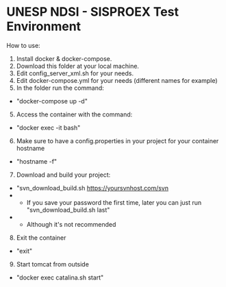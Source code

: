 # UNESP NDSI - SISPROEX Test Environment

How to use:
1) Install docker & docker-compose.
2) Download this folder at your local machine.
3) Edit config_server_xml.sh for your needs.
4) Edit docker-compose.yml for your needs (different names for example)
4) In the folder run the command:
- "docker-compose up -d"
5) Access the container with the command:
- "docker exec -it <container-name> bash"
6) Make sure to have a config.properties in your project for your container hostname
- "hostname -f"
7) Download and build your project:
- "svn_download_build.sh https://yoursvnhost.com/svn
- - If you save your password the first time, later you can just run "svn_download_build.sh last"
- - Although it's not recommended
8) Exit the container
- "exit"
9) Start tomcat from outside
- "docker exec <container-name> catalina.sh start"
